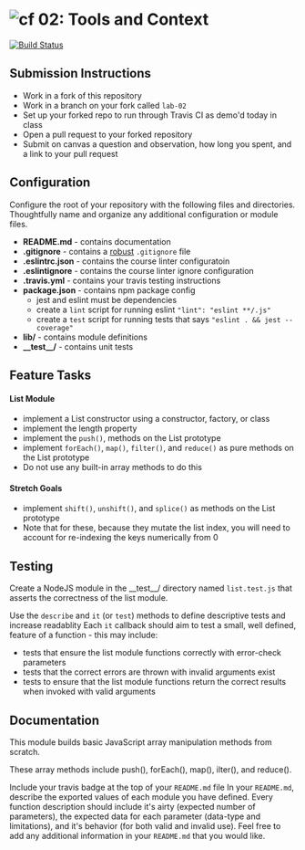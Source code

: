 ![cf](https://i.imgur.com/7v5ASc8.png) 02: Tools and Context
======
[![Build Status](https://travis-ci.org/JPLaw/02-Lists-From-Scratch.svg?branch=master)](https://travis-ci.org/JPLaw/02-Lists-From-Scratch)

## Submission Instructions
* Work in a fork of this repository
* Work in a branch on your fork called `lab-02`
* Set up your forked repo to run through Travis CI as demo'd today in class
* Open a pull request to your forked repository
* Submit on canvas a question and observation, how long you spent, and a link to your pull request

## Configuration
Configure the root of your repository with the following files and directories. Thoughtfully name and organize any additional configuration or module files.
* **README.md** - contains documentation
* **.gitignore** - contains a [robust](http://gitignore.io) `.gitignore` file
* **.eslintrc.json** - contains the course linter configuratoin
* **.eslintignore** - contains the course linter ignore configuration
* **.travis.yml** - contains your travis testing instructions
* **package.json** - contains npm package config 
  * jest and eslint must be dependencies
  * create a `lint` script for running eslint `"lint": "eslint **/.js"`
  * create a `test` script for running tests that says `"eslint . && jest --coverage"`
* **lib/** - contains module definitions
* **\_\_test\_\_/** - contains unit tests

## Feature Tasks

#### List Module
  * implement a List constructor using a constructor, factory, or class
  * implement the length property
  * implement the `push()`, methods on the List prototype
  * implement `forEach()`, `map()`, `filter()`, and `reduce()` as pure methods on the List prototype
  * Do not use any built-in array methods to do this
  
#### Stretch Goals
  * implement `shift()`, `unshift()`, and `splice()` as methods on the List prototype
  * Note that for these, because they mutate the list index, you will need to account for re-indexing the keys numerically from 0

## Testing
Create a NodeJS module in the \_\_test\_\_/ directory named `list.test.js` that asserts the correctness of the list module.

Use the `describe` and `it` (or `test`) methods to define descriptive tests and increase readablity
Each `it` callback should aim to test a small, well defined, feature of a function - this may include:
  * tests that ensure the list module functions correctly with error-check parameters
  * tests that the correct errors are thrown with invalid arguments exist
  * tests to ensure that the list module functions return the correct results when invoked with valid arguments

##  Documentation

This module builds basic JavaScript array manipulation methods from scratch.

These array methods include push(), forEach(), map(), ilter(),  and reduce().

Include your travis badge at the top of your `README.md` file
In your `README.md`, describe the exported values of each module you have defined. Every function description should include it's airty (expected number of parameters), the expected data for each parameter (data-type and limitations), and it's behavior (for both valid and invalid use). Feel free to add any additional information in your `README.md` that you would like.
